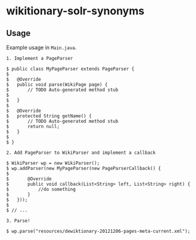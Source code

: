# wikitionary-solr-synonyms

## Usage

Example usage in `Main.java`.

	1. Implement a PageParser
	
	$ public class MyPageParser extends PageParser {
	$ 
	$ 	@Override
	$ 	public void parse(WikiPage page) {
	$ 		// TODO Auto-generated method stub
	$ 
	$ 	}
	$ 
	$ 	@Override
	$ 	protected String getName() {
	$ 		// TODO Auto-generated method stub
	$ 		return null;
	$ 	}
	$ 
	$ }
	
	2. Add PageParser to WikiParser and implement a callback
	
	$ WikiParser wp = new WikiParser();
	$ wp.addParser(new MyPageParser(new PageParserCallback() {
	$		
	$		@Override
	$		public void callback(List<String> left, List<String> right) {
	$			//do something
	$		}
	$	}));
	$
	$ // ...
	
	3. Parse!
	
	$ wp.parse("resources/dewiktionary-20121206-pages-meta-current.xml");
	
	
